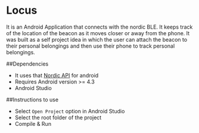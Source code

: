 # Locus
It is an Android Application that connects with the nordic BLE. It keeps track of the location of the beacon as it moves closer or away from the phone. It was built as a self project idea in which the user can attach the beacon to their personal belongings and then use their phone to track personal belongings.

##Dependencies
* It uses that [Nordic API](https://github.com/NordicSemiconductor/Android-nRF-Beacon) for android
* Requires Android version >= 4.3
* Android Studio

##Instructions to use
* Select ```Open Project``` option in Android Studio
* Select the root folder of the project
* Compile & Run

